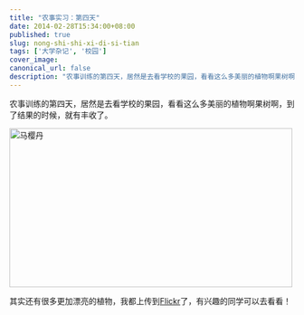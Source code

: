 ```yaml
---
title: "农事实习：第四天"
date: 2014-02-28T15:34:00+08:00
published: true
slug: nong-shi-shi-xi-di-si-tian
tags: ['大学杂记', '校园']
cover_image: 
canonical_url: false
description: "农事训练的第四天，居然是去看学校的果园，看看这么多美丽的植物啊果树啊，到了结果的时候，就有丰收了。"
---
```




农事训练的第四天，居然是去看学校的果园，看看这么多美丽的植物啊果树啊，到了结果的时候，就有丰收了。

<a data-flickr-embed="true" data-header="true" data-footer="true" data-context="true"  href="https://www.flickr.com/photos/ryuzheng/12808060874/in/album-72157641592107833/" title="马樱丹"><img src="https://live.staticflickr.com/3674/12808060874_92e76aa9cb.jpg" width="500" height="281" alt="马樱丹"></a><script async src="//embedr.flickr.com/assets/client-code.js" charset="utf-8"></script>

其实还有很多更加漂亮的植物，我都上传到[Flickr](https://flic.kr/s/aHsjTrg3vp)了，有兴趣的同学可以去看看！